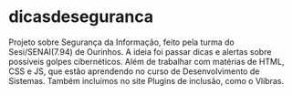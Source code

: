 # dicasdeseguranca
Projeto sobre Segurança da Informação, feito pela turma do Sesi/SENAI(7.94) de Ourinhos. A ideia foi passar dicas e alertas sobre possíveis golpes cibernéticos. Além de trabalhar com matérias de HTML, CSS e JS, que estão aprendendo no curso de Desenvolvimento de Sistemas. Também incluímos no site Plugins de inclusão, como o Vlibras.
